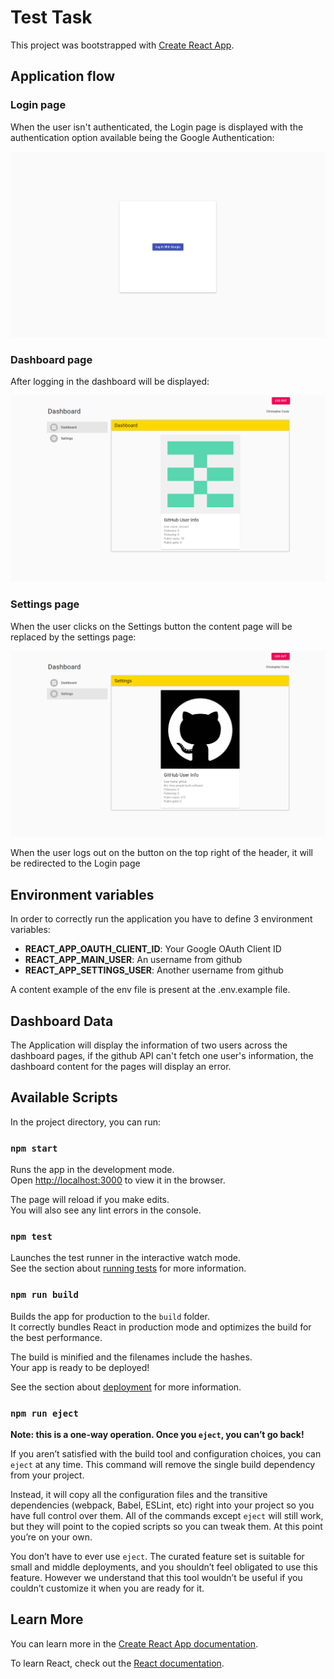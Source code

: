 # Test Task

This project was bootstrapped with [Create React App](https://github.com/facebook/create-react-app).

## Application flow

### Login page

When the user isn't authenticated, the Login page is displayed with the authentication option available being the Google Authentication:

![login page screenshot](docs/login.png)

### Dashboard page

After logging in the dashboard will be displayed:

![login page screenshot](docs/dashboard.png)

### Settings page

When the user clicks on the Settings button the content page will be replaced by the settings page:

![login page screenshot](docs/settings.png)

When the user logs out on the button on the top right of the header, it will be redirected to the Login page

## Environment variables

In order to correctly run the application you have to define 3 environment variables:

-   **REACT_APP_OAUTH_CLIENT_ID**: Your Google OAuth Client ID
-   **REACT_APP_MAIN_USER**: An username from github
-   **REACT_APP_SETTINGS_USER**: Another username from github

A content example of the env file is present at the .env.example file.

## Dashboard Data

The Application will display the information of two users across the dashboard pages, if the github API can't fetch one
user's information, the dashboard content for the pages will display an error.

## Available Scripts

In the project directory, you can run:

### `npm start`

Runs the app in the development mode.\
Open [http://localhost:3000](http://localhost:3000) to view it in the browser.

The page will reload if you make edits.\
You will also see any lint errors in the console.

### `npm test`

Launches the test runner in the interactive watch mode.\
See the section about [running tests](https://facebook.github.io/create-react-app/docs/running-tests) for more information.

### `npm run build`

Builds the app for production to the `build` folder.\
It correctly bundles React in production mode and optimizes the build for the best performance.

The build is minified and the filenames include the hashes.\
Your app is ready to be deployed!

See the section about [deployment](https://facebook.github.io/create-react-app/docs/deployment) for more information.

### `npm run eject`

**Note: this is a one-way operation. Once you `eject`, you can’t go back!**

If you aren’t satisfied with the build tool and configuration choices, you can `eject` at any time. This command will remove the single build dependency from your project.

Instead, it will copy all the configuration files and the transitive dependencies (webpack, Babel, ESLint, etc) right into your project so you have full control over them. All of the commands except `eject` will still work, but they will point to the copied scripts so you can tweak them. At this point you’re on your own.

You don’t have to ever use `eject`. The curated feature set is suitable for small and middle deployments, and you shouldn’t feel obligated to use this feature. However we understand that this tool wouldn’t be useful if you couldn’t customize it when you are ready for it.

## Learn More

You can learn more in the [Create React App documentation](https://facebook.github.io/create-react-app/docs/getting-started).

To learn React, check out the [React documentation](https://reactjs.org/).
